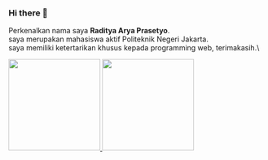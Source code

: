 ### Hi there 👋
Perkenalkan nama saya **Raditya Arya Prasetyo**.\
saya merupakan mahasiswa aktif Politeknik Negeri Jakarta.\
saya memiliki ketertarikan khusus kepada programming web, terimakasih.\


<p align="left">
<a href="https://github.com/gilangadhan">
  <img height="180em" src="https://github-readme-stats-eight-theta.vercel.app/api?username=raditya53&show_icons=true&theme=algolia&include_all_commits=true&count_private=true"/>
  <img height="180em" src="https://github-readme-stats-eight-theta.vercel.app/api/top-langs/?username=raditya53&layout=compact&langs_count=8&theme=algolia"/>
</a>
</p>

<!--
**raditya53/raditya53** is a ✨ _special_ ✨ repository because its `README.md` (this file) appears on your GitHub profile.

Here are some ideas to get you started:

- 🔭 I’m currently working on ...
- 🌱 I’m currently learning ...
- 👯 I’m looking to collaborate on ...
- 🤔 I’m looking for help with ...
- 💬 Ask me about ...
- 📫 How to reach me: ...
- 😄 Pronouns: ...
- ⚡ Fun fact: ...
-->
